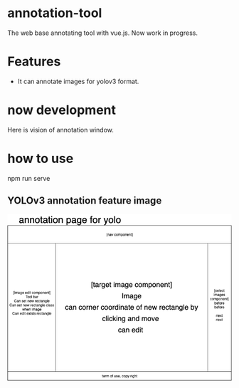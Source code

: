 # annotation-tool
The web base annotating tool with vue.js.
Now work in progress. 

# Features
- It can annotate images for yolov3 format.
 
# now development
Here is vision of annotation window.

# how to use
npm run serve

## YOLOv3 annotation feature image
![yolov3](assets/annotation-tool-yolo-image.png)